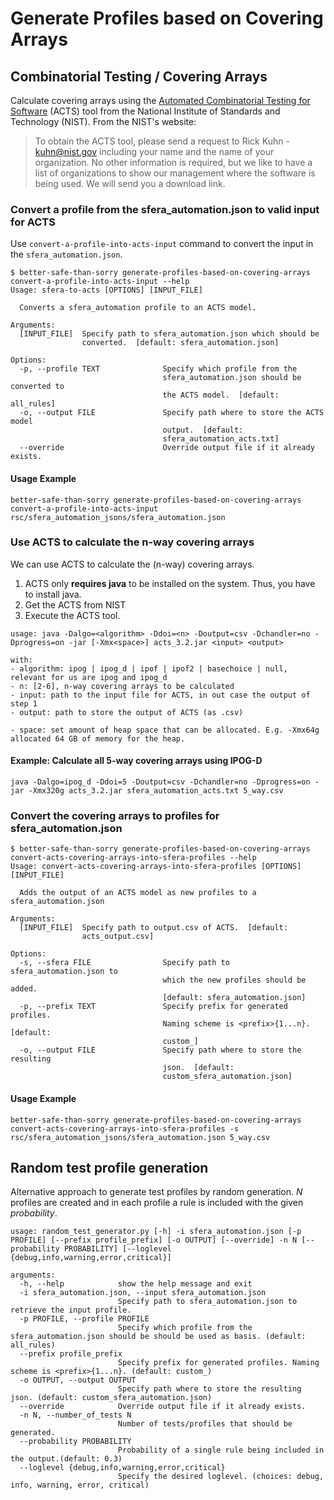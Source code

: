 # Generate Profiles based on Covering Arrays

## Combinatorial Testing / Covering Arrays

Calculate covering arrays using the [Automated Combinatorial Testing for Software](https://www.nist.gov/programs-projects/automated-combinatorial-testing-software-acts) (ACTS) tool from the National Institute of Standards and Technology (NIST).
From the NIST's website:

> To obtain the ACTS tool, please send a request to Rick Kuhn - [kuhn@nist.gov](mailto:kuhn@nist.gov) including your name and the name of your organization. No other information is required, but we like to have a list of organizations to show our management where the software is being used. We will send you a download link.


### Convert a profile from the sfera_automation.json to valid input for ACTS

Use `convert-a-profile-into-acts-input` command to convert the input in the `sfera_automation.json`.


```shell
$ better-safe-than-sorry generate-profiles-based-on-covering-arrays convert-a-profile-into-acts-input --help
Usage: sfera-to-acts [OPTIONS] [INPUT_FILE]

  Converts a sfera_automation profile to an ACTS model.

Arguments:
  [INPUT_FILE]  Specify path to sfera_automation.json which should be
                converted.  [default: sfera_automation.json]

Options:
  -p, --profile TEXT              Specify which profile from the
                                  sfera_automation.json should be converted to
                                  the ACTS model.  [default: all_rules]
  -o, --output FILE               Specify path where to store the ACTS model
                                  output.  [default:
                                  sfera_automation_acts.txt]
  --override                      Override output file if it already exists.
```

#### Usage Example

```shell
better-safe-than-sorry generate-profiles-based-on-covering-arrays convert-a-profile-into-acts-input rsc/sfera_automation_jsons/sfera_automation.json
```

### Use ACTS to calculate the n-way covering arrays

We can use ACTS to calculate the (n-way) covering arrays.

1. ACTS only **requires java** to be installed on the system.
Thus, you have to install java.
2. Get the ACTS from NIST
3. Execute the ACTS tool.

```shell
usage: java -Dalgo=<algorithm> -Ddoi=<n> -Doutput=csv -Dchandler=no -Dprogress=on -jar [-Xmx<space>] acts_3.2.jar <input> <output>

with:
- algorithm: ipog | ipog_d | ipof | ipof2 | basechoice | null, relevant for us are ipog and ipog_d
- n: [2-6], n-way covering arrays to be calculated
- input: path to the input file for ACTS, in out case the output of step 1
- output: path to store the output of ACTS (as .csv)

- space: set amount of heap space that can be allocated. E.g. -Xmx64g allocated 64 GB of memory for the heap.
```

#### Example: Calculate all 5-way covering arrays using IPOG-D

```shell
java -Dalgo=ipog_d -Ddoi=5 -Doutput=csv -Dchandler=no -Dprogress=on -jar -Xmx320g acts_3.2.jar sfera_automation_acts.txt 5_way.csv
```

### Convert the covering arrays to profiles for sfera_automation.json

```shell
$ better-safe-than-sorry generate-profiles-based-on-covering-arrays convert-acts-covering-arrays-into-sfera-profiles --help
Usage: convert-acts-covering-arrays-into-sfera-profiles [OPTIONS] [INPUT_FILE]

  Adds the output of an ACTS model as new profiles to a sfera_automation.json

Arguments:
  [INPUT_FILE]  Specify path to output.csv of ACTS.  [default:
                acts_output.csv]

Options:
  -s, --sfera FILE                Specify path to sfera_automation.json to
                                  which the new profiles should be added.
                                  [default: sfera_automation.json]
  -p, --prefix TEXT               Specify prefix for generated profiles.
                                  Naming scheme is <prefix>{1...n}.  [default:
                                  custom_]
  -o, --output FILE               Specify path where to store the resulting
                                  json.  [default:
                                  custom_sfera_automation.json]
```

#### Usage Example

```shell
better-safe-than-sorry generate-profiles-based-on-covering-arrays convert-acts-covering-arrays-into-sfera-profiles -s rsc/sfera_automation_jsons/sfera_automation.json 5_way.csv
```

## Random test profile generation
Alternative approach to generate test profiles by random generation. *N* profiles are created and in each profile a rule is included with the given *probability*.

```
usage: random_test_generator.py [-h] -i sfera_automation.json [-p PROFILE] [--prefix profile_prefix] [-o OUTPUT] [--override] -n N [--probability PROBABILITY] [--loglevel {debug,info,warning,error,critical}]

arguments:
  -h, --help            show the help message and exit
  -i sfera_automation.json, --input sfera_automation.json
                        Specify path to sfera_automation.json to retrieve the input profile.
  -p PROFILE, --profile PROFILE
                        Specify which profile from the sfera_automation.json should be should be used as basis. (default: all_rules)
  --prefix profile_prefix
                        Specify prefix for generated profiles. Naming scheme is <prefix>{1...n}. (default: custom_)
  -o OUTPUT, --output OUTPUT
                        Specify path where to store the resulting json. (default: custom_sfera_automation.json)
  --override            Override output file if it already exists.
  -n N, --number_of_tests N
                        Number of tests/profiles that should be generated.
  --probability PROBABILITY
                        Probability of a single rule being included in the output.(default: 0.3)
  --loglevel {debug,info,warning,error,critical}
                        Specify the desired loglevel. (choices: debug, info, warning, error, critical)
```